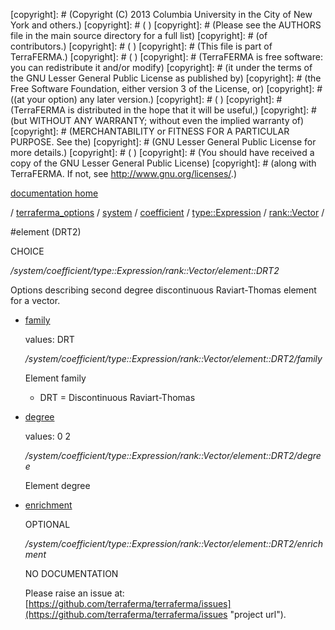[copyright]: # (Copyright (C) 2013 Columbia University in the City of New York and others.)
[copyright]: # ( )
[copyright]: # (Please see the AUTHORS file in the main source directory for a full list)
[copyright]: # (of contributors.)
[copyright]: # ( )
[copyright]: # (This file is part of TerraFERMA.)
[copyright]: # ( )
[copyright]: # (TerraFERMA is free software: you can redistribute it and/or modify)
[copyright]: # (it under the terms of the GNU Lesser General Public License as published by)
[copyright]: # (the Free Software Foundation, either version 3 of the License, or)
[copyright]: # ((at your option) any later version.)
[copyright]: # ( )
[copyright]: # (TerraFERMA is distributed in the hope that it will be useful,)
[copyright]: # (but WITHOUT ANY WARRANTY; without even the implied warranty of)
[copyright]: # (MERCHANTABILITY or FITNESS FOR A PARTICULAR PURPOSE. See the)
[copyright]: # (GNU Lesser General Public License for more details.)
[copyright]: # ( )
[copyright]: # (You should have received a copy of the GNU Lesser General Public License)
[copyright]: # (along with TerraFERMA. If not, see <http://www.gnu.org/licenses/>.)

[documentation home](Documentation)

/ [terraferma_options](../../../../../terraferma_options) / [system](../../../../system) / [coefficient](../../../coefficient) / [type::Expression](../../type__Expression) / [rank::Vector](../rank__Vector) /

#element (DRT2)

CHOICE 

*/system/coefficient/type::Expression/rank::Vector/element::DRT2*

Options describing second degree discontinuous Raviart-Thomas element for a vector.

* [family](element__DRT2/family "child")

    values: DRT

    */system/coefficient/type::Expression/rank::Vector/element::DRT2/family*

    Element family
    
    - DRT = Discontinuous Raviart-Thomas

* [degree](element__DRT2/degree "child")

    values: 0 2

    */system/coefficient/type::Expression/rank::Vector/element::DRT2/degree*

    Element degree

* [enrichment](element__DRT2/enrichment "child")

    OPTIONAL 

    */system/coefficient/type::Expression/rank::Vector/element::DRT2/enrichment*

    NO DOCUMENTATION

    Please raise an issue at: [https://github.com/terraferma/terraferma/issues](https://github.com/terraferma/terraferma/issues "project url").

[autogenerated]: # (This file was automatically generated from the schema file:/home/cwilson/repos/github/TerraFERMA/TerraFERMA/buckettools/schemas/element.rng.)

